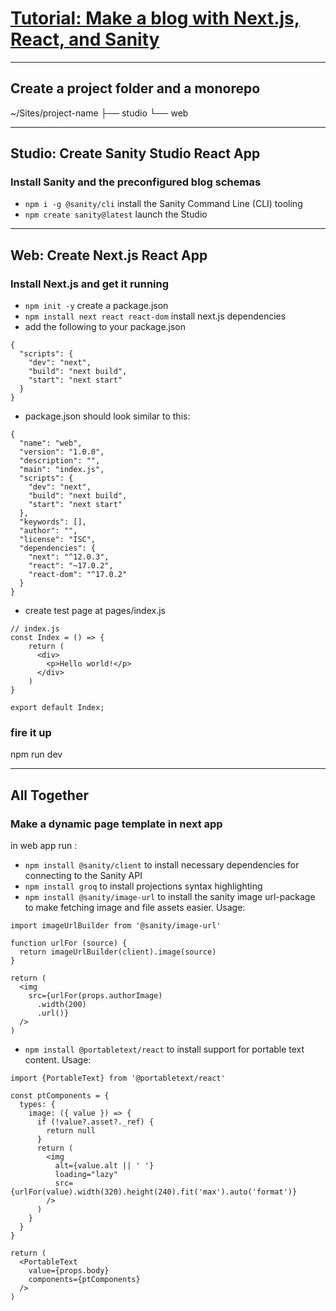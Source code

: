 # [Tutorial: Make a blog with Next.js, React, and Sanity](https://www.sanity.io/blog/build-your-own-blog-with-sanity-and-next-js)

___
## Create a project folder and a monorepo
~/Sites/project-name
        ├── studio
        └── web

___
## Studio: Create Sanity Studio React App 
### Install Sanity and the preconfigured blog schemas
- `npm i -g @sanity/cli` install the Sanity Command Line (CLI) tooling
- `npm create sanity@latest` launch the Studio

___
## Web: Create Next.js React App 
### Install Next.js and get it running
- `npm init -y` create a package.json
- `npm install next react react-dom` install next.js dependencies
- add the following to your package.json
```
{
  "scripts": {
    "dev": "next",
    "build": "next build",
    "start": "next start"
  }
}
```
- package.json should look similar to this:
```
{
  "name": "web",
  "version": "1.0.0",
  "description": "",
  "main": "index.js",
  "scripts": {
    "dev": "next",
    "build": "next build",
    "start": "next start"
  },
  "keywords": [],
  "author": "",
  "license": "ISC",
  "dependencies": {
    "next": "^12.0.3",
    "react": "~17.0.2",
    "react-dom": "^17.0.2"
  }
}
```
- create test page at pages/index.js
```
// index.js
const Index = () => {
    return (
      <div>
        <p>Hello world!</p>
      </div>
    )
}

export default Index;
```

### fire it up
npm run dev

___
## All Together
### Make a dynamic page template in next app

in web app run :
- `npm install @sanity/client` to install necessary dependencies for connecting to the Sanity API
- `npm install groq` to install projections syntax highlighting
- `npm install @sanity/image-url` to install the sanity image url-package to make fetching image and file assets easier. Usage:
```
import imageUrlBuilder from '@sanity/image-url'
```
```
function urlFor (source) {
  return imageUrlBuilder(client).image(source)
}
```
```
return (
  <img
    src={urlFor(props.authorImage)
      .width(200)
      .url()}
  />
)
```
- `npm install @portabletext/react` to install support for portable text content. Usage:
```
import {PortableText} from '@portabletext/react'
```
```
const ptComponents = {
  types: {
    image: ({ value }) => {
      if (!value?.asset?._ref) {
        return null
      }
      return (
        <img
          alt={value.alt || ' '}
          loading="lazy"
          src={urlFor(value).width(320).height(240).fit('max').auto('format')}
        />
      )
    }
  }
}
```
```
return (
  <PortableText
    value={props.body}
    components={ptComponents}
  />
)
```